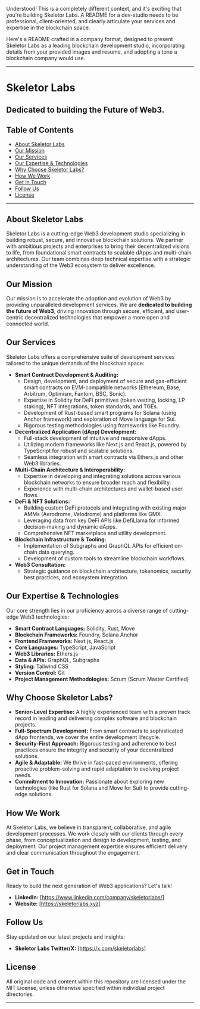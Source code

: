 Understood\! This is a completely different context, and it's exciting that you're building Skeletor Labs. A README for a dev-studio needs to be professional, client-oriented, and clearly articulate your services and expertise in the blockchain space.

Here's a README crafted in a company format, designed to present Skeletor Labs as a leading blockchain development studio, incorporating details from your provided images and resume, and adopting a tone a blockchain company would use.

---

# Skeletor Labs

## Dedicated to building the Future of Web3.

[](https://www.google.com/search?q=%7Byour_website_link_here%7D)

## Table of Contents

- [About Skeletor Labs](https://www.google.com/search?q=%23about-skeletor-labs)
- [Our Mission](https://www.google.com/search?q=%23our-mission)
- [Our Services](https://www.google.com/search?q=%23our-services)
- [Our Expertise & Technologies](https://www.google.com/search?q=%23our-expertise--technologies)
- [Why Choose Skeletor Labs?](https://www.google.com/search?q=%23why-choose-skeletor-labs)
- [How We Work](https://www.google.com/search?q=%23how-we-work)
- [Get in Touch](https://www.google.com/search?q=%23get-in-touch)
- [Follow Us](https://www.google.com/search?q=%23follow-us)
- [License](https://www.google.com/search?q=%23license)

---

## About Skeletor Labs

Skeletor Labs is a cutting-edge Web3 development studio specializing in building robust, secure, and innovative blockchain solutions. We partner with ambitious projects and enterprises to bring their decentralized visions to life, from foundational smart contracts to scalable dApps and multi-chain architectures. Our team combines deep technical expertise with a strategic understanding of the Web3 ecosystem to deliver excellence.

## Our Mission

Our mission is to accelerate the adoption and evolution of Web3 by providing unparalleled development services. We are **dedicated to building the future of Web3**, driving innovation through secure, efficient, and user-centric decentralized technologies that empower a more open and connected world.

## Our Services

Skeletor Labs offers a comprehensive suite of development services tailored to the unique demands of the blockchain space:

- **Smart Contract Development & Auditing:**
  - Design, development, and deployment of secure and gas-efficient smart contracts on EVM-compatible networks (Ethereum, Base, Arbitrum, Optimism, Fantom, BSC, Sonic).
  - Expertise in Solidity for DeFi primitives (token vesting, locking, LP staking), NFT integrations, token standards, and TGEs.
  - Development of Rust-based smart programs for Solana (using Anchor framework) and exploration of Move language for Sui.
  - Rigorous testing methodologies using frameworks like Foundry.
- **Decentralized Application (dApp) Development:**
  - Full-stack development of intuitive and responsive dApps.
  - Utilizing modern frameworks like Next.js and React.js, powered by TypeScript for robust and scalable solutions.
  - Seamless integration with smart contracts via Ethers.js and other Web3 libraries.
- **Multi-Chain Architecture & Interoperability:**
  - Expertise in developing and integrating solutions across various blockchain networks to ensure broader reach and flexibility.
  - Experience with multi-chain architectures and wallet-based user flows.
- **DeFi & NFT Solutions:**
  - Building custom DeFi protocols and integrating with existing major AMMs (Aerodrome, Velodrome) and platforms like GMX.
  - Leveraging data from key DeFi APIs like DefiLlama for informed decision-making and dynamic dApps.
  - Comprehensive NFT marketplace and utility development.
- **Blockchain Infrastructure & Tooling:**
  - Implementation of Subgraphs and GraphQL APIs for efficient on-chain data querying.
  - Development of custom tools to streamline blockchain workflows.
- **Web3 Consultation:**
  - Strategic guidance on blockchain architecture, tokenomics, security best practices, and ecosystem integration.

## Our Expertise & Technologies

Our core strength lies in our proficiency across a diverse range of cutting-edge Web3 technologies:

- **Smart Contract Languages:** Solidity, Rust, Move
- **Blockchain Frameworks:** Foundry, Solana Anchor
- **Frontend Frameworks:** Next.js, React.js
- **Core Languages:** TypeScript, JavaScript
- **Web3 Libraries:** Ethers.js
- **Data & APIs:** GraphQL, Subgraphs
- **Styling:** Tailwind CSS
- **Version Control:** Git
- **Project Management Methodologies:** Scrum (Scrum Master Certified)

## Why Choose Skeletor Labs?

- **Senior-Level Expertise:** A highly experienced team with a proven track record in leading and delivering complex software and blockchain projects.
- **Full-Spectrum Development:** From smart contracts to sophisticated dApp frontends, we cover the entire development lifecycle.
- **Security-First Approach:** Rigorous testing and adherence to best practices ensure the integrity and security of your decentralized solutions.
- **Agile & Adaptable:** We thrive in fast-paced environments, offering proactive problem-solving and rapid adaptation to evolving project needs.
- **Commitment to Innovation:** Passionate about exploring new technologies (like Rust for Solana and Move for Sui) to provide cutting-edge solutions.

## How We Work

At Skeletor Labs, we believe in transparent, collaborative, and agile development processes. We work closely with our clients through every phase, from conceptualization and design to development, testing, and deployment. Our project management expertise ensures efficient delivery and clear communication throughout the engagement.

## Get in Touch

Ready to build the next generation of Web3 applications? Let's talk\!

- **LinkedIn:** [https://www.linkedin.com/company/skeletorlabs/]
- **Website:** [https://skeletorlabs.xyz]

## Follow Us

Stay updated on our latest projects and insights:

- **Skeletor Labs Twitter/X:** [https://x.com/skeletorlabs]

## License

All original code and content within this repository are licensed under the MIT License, unless otherwise specified within individual project directories.

---
